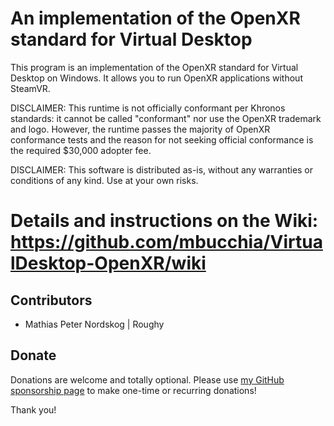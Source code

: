 # An implementation of the OpenXR standard for Virtual Desktop

This program is an implementation of the OpenXR standard for Virtual Desktop on Windows. It allows you to run OpenXR applications without SteamVR.

DISCLAIMER: This runtime is not officially conformant per Khronos standards: it cannot be called "conformant" nor use the OpenXR trademark and logo. However, the runtime passes the majority of OpenXR conformance tests and the reason for not seeking official conformance is the required $30,000 adopter fee.

DISCLAIMER: This software is distributed as-is, without any warranties or conditions of any kind. Use at your own risks.

# Details and instructions on the Wiki: https://github.com/mbucchia/VirtualDesktop-OpenXR/wiki

## Contributors

- Mathias Peter Nordskog | Roughy

## Donate

Donations are welcome and totally optional. Please use [my GitHub sponsorship page](https://github.com/sponsors/mbucchia) to make one-time or recurring donations!

Thank you!
